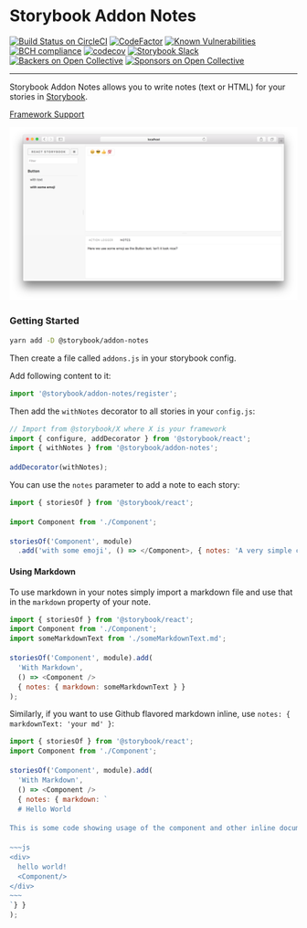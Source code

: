 # Storybook Addon Notes

[![Build Status on CircleCI](https://circleci.com/gh/storybooks/storybook.svg?style=shield)](https://circleci.com/gh/storybooks/storybook)
[![CodeFactor](https://www.codefactor.io/repository/github/storybooks/storybook/badge)](https://www.codefactor.io/repository/github/storybooks/storybook)
[![Known Vulnerabilities](https://snyk.io/test/github/storybooks/storybook/8f36abfd6697e58cd76df3526b52e4b9dc894847/badge.svg)](https://snyk.io/test/github/storybooks/storybook/8f36abfd6697e58cd76df3526b52e4b9dc894847)
[![BCH compliance](https://bettercodehub.com/edge/badge/storybooks/storybook)](https://bettercodehub.com/results/storybooks/storybook) [![codecov](https://codecov.io/gh/storybooks/storybook/branch/master/graph/badge.svg)](https://codecov.io/gh/storybooks/storybook)
[![Storybook Slack](https://now-examples-slackin-rrirkqohko.now.sh/badge.svg)](https://now-examples-slackin-rrirkqohko.now.sh/)
[![Backers on Open Collective](https://opencollective.com/storybook/backers/badge.svg)](#backers) [![Sponsors on Open Collective](https://opencollective.com/storybook/sponsors/badge.svg)](#sponsors)

---

Storybook Addon Notes allows you to write notes (text or HTML) for your stories in [Storybook](https://storybook.js.org).

[Framework Support](https://github.com/storybooks/storybook/blob/master/ADDONS_SUPPORT.md)

![Storybook Addon Notes Demo](docs/demo.png)

### Getting Started

```sh
yarn add -D @storybook/addon-notes
```

Then create a file called `addons.js` in your storybook config.

Add following content to it:

```js
import '@storybook/addon-notes/register';
```

Then add the `withNotes` decorator to all stories in your `config.js`:

```js
// Import from @storybook/X where X is your framework
import { configure, addDecorator } from '@storybook/react';
import { withNotes } from '@storybook/addon-notes';

addDecorator(withNotes);
```

You can use the `notes` parameter to add a note to each story:

```js
import { storiesOf } from '@storybook/react';

import Component from './Component';

storiesOf('Component', module)
  .add('with some emoji', () => </Component>, { notes: 'A very simple component' });
```

#### Using Markdown

To use markdown in your notes simply import a markdown file and use that in the `markdown` property of your note.

```js
import { storiesOf } from '@storybook/react';
import Component from './Component';
import someMarkdownText from './someMarkdownText.md';

storiesOf('Component', module).add(
  'With Markdown',
  () => <Component />
  { notes: { markdown: someMarkdownText } }
);
```

Similarly, if you want to use Github flavored markdown inline, use `notes: { markdownText: 'your md' }`:

```js
import { storiesOf } from '@storybook/react';
import Component from './Component';

storiesOf('Component', module).add(
  'With Markdown',
  () => <Component />
  { notes: { markdown: `
  # Hello World

This is some code showing usage of the component and other inline documentation

~~~js
<div>
  hello world!
  <Component/>
</div>
~~~
`} }
);
```
